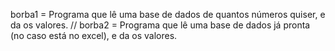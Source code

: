borba1 = Programa que lê uma base de dados de quantos números quiser, e da os valores. //  borba2 = Programa que lê uma base de dados já pronta (no caso está no excel), e da os valores.
